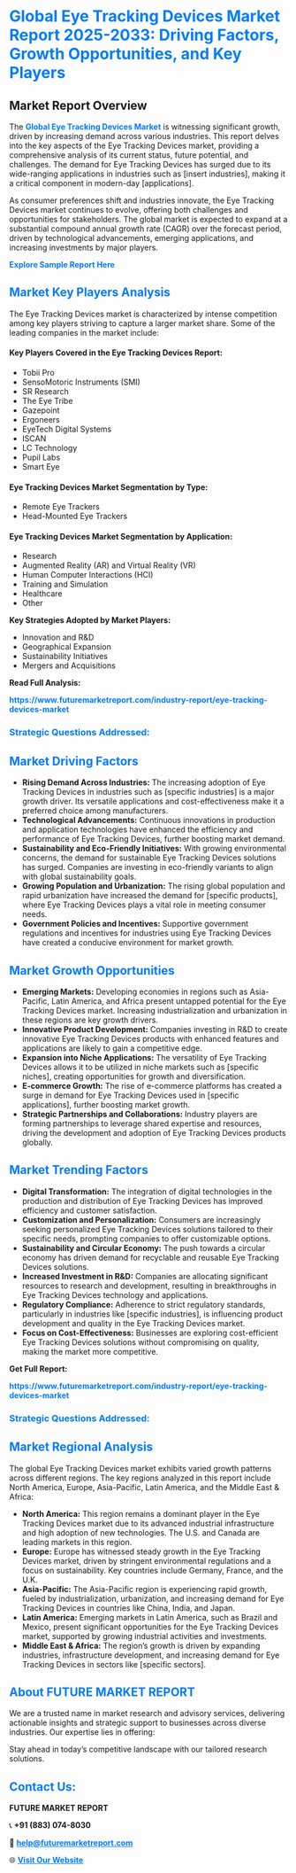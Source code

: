 <h1 style="color: #007BFF;">Global Eye Tracking Devices Market Report 2025-2033: Driving Factors, Growth Opportunities, and Key Players</h1>

<section id="overview">
<h2>Market Report Overview</h2>
<p>The <a href="https://www.futuremarketreport.com/industry-report/eye-tracking-devices-market" style="color: #007BFF; text-decoration: none;"><strong>Global Eye Tracking Devices Market</strong></a> is witnessing significant growth, driven by increasing demand across various industries. This report delves into the key aspects of the Eye Tracking Devices market, providing a comprehensive analysis of its current status, future potential, and challenges. The demand for Eye Tracking Devices has surged due to its wide-ranging applications in industries such as [insert industries], making it a critical component in modern-day [applications].</p>
<p>As consumer preferences shift and industries innovate, the Eye Tracking Devices market continues to evolve, offering both challenges and opportunities for stakeholders. The global market is expected to expand at a substantial compound annual growth rate (CAGR) over the forecast period, driven by technological advancements, emerging applications, and increasing investments by major players.</p>
</section>

<section id="overview">
<p><a href="https://www.futuremarketreport.com/request-sample/reportId=51365" style="color: #007BFF; text-decoration: none;"><strong>Explore Sample Report Here</strong></a></p>
</section>

<section id="key-players">
<h2 style="color: #007BFF;">Market Key Players Analysis</h2>
<p>The Eye Tracking Devices market is characterized by intense competition among key players striving to capture a larger market share. Some of the leading companies in the market include:</p>
<h4>Key Players Covered in the Eye Tracking Devices Report:</h4>
<ul><li>Tobii Pro</li><li>SensoMotoric Instruments (SMI)</li><li>SR Research</li><li>The Eye Tribe</li><li>Gazepoint</li><li>Ergoneers</li><li>EyeTech Digital Systems</li><li>ISCAN</li><li>LC Technology</li><li>Pupil Labs</li><li>Smart Eye</li></ul>
<h4>Eye Tracking Devices Market Segmentation by Type:</h4>
<ul><li>Remote Eye Trackers</li><li>Head-Mounted Eye Trackers</li></ul>

<h4>Eye Tracking Devices Market Segmentation by Application:</h4>
<ul><li>Research</li><li>Augmented Reality (AR) and Virtual Reality (VR)</li><li>Human Computer Interactions (HCI)</li><li>Training and Simulation</li><li>Healthcare</li><li>Other</li></ul>
<p><strong>Key Strategies Adopted by Market Players:</strong></p>
<ul>
<li>Innovation and R&D</li>
<li>Geographical Expansion</li>
<li>Sustainability Initiatives</li>
<li>Mergers and Acquisitions</li>
</ul>
</section>

<section>
<p><strong>Read Full Analysis: </strong></p><a href="https://www.futuremarketreport.com/industry-report/eye-tracking-devices-market" style="color: #007BFF; text-decoration: none;"><strong>https://www.futuremarketreport.com/industry-report/eye-tracking-devices-market</strong></a>
<h3 style="color: #007BFF;">Strategic Questions Addressed:</h3>
</section>

<section id="driving-factors">
<h2 style="color: #007BFF;">Market Driving Factors</h2>
<ul>
<li><strong>Rising Demand Across Industries:</strong> The increasing adoption of Eye Tracking Devices in industries such as [specific industries] is a major growth driver. Its versatile applications and cost-effectiveness make it a preferred choice among manufacturers.</li>
<li><strong>Technological Advancements:</strong> Continuous innovations in production and application technologies have enhanced the efficiency and performance of Eye Tracking Devices, further boosting market demand.</li>
<li><strong>Sustainability and Eco-Friendly Initiatives:</strong> With growing environmental concerns, the demand for sustainable Eye Tracking Devices solutions has surged. Companies are investing in eco-friendly variants to align with global sustainability goals.</li>
<li><strong>Growing Population and Urbanization:</strong> The rising global population and rapid urbanization have increased the demand for [specific products], where Eye Tracking Devices plays a vital role in meeting consumer needs.</li>
<li><strong>Government Policies and Incentives:</strong> Supportive government regulations and incentives for industries using Eye Tracking Devices have created a conducive environment for market growth.</li>
</ul>
</section>

<section id="growth-opportunities">
<h2 style="color: #007BFF;">Market Growth Opportunities</h2>
<ul>
<li><strong>Emerging Markets:</strong> Developing economies in regions such as Asia-Pacific, Latin America, and Africa present untapped potential for the Eye Tracking Devices market. Increasing industrialization and urbanization in these regions are key growth drivers.</li>
<li><strong>Innovative Product Development:</strong> Companies investing in R&D to create innovative Eye Tracking Devices products with enhanced features and applications are likely to gain a competitive edge.</li>
<li><strong>Expansion into Niche Applications:</strong> The versatility of Eye Tracking Devices allows it to be utilized in niche markets such as [specific niches], creating opportunities for growth and diversification.</li>
<li><strong>E-commerce Growth:</strong> The rise of e-commerce platforms has created a surge in demand for Eye Tracking Devices used in [specific applications], further boosting market growth.</li>
<li><strong>Strategic Partnerships and Collaborations:</strong> Industry players are forming partnerships to leverage shared expertise and resources, driving the development and adoption of Eye Tracking Devices products globally.</li>
</ul>
</section>

<section id="trending-factors">
<h2 style="color: #007BFF;">Market Trending Factors</h2>
<ul>
<li><strong>Digital Transformation:</strong> The integration of digital technologies in the production and distribution of Eye Tracking Devices has improved efficiency and customer satisfaction.</li>
<li><strong>Customization and Personalization:</strong> Consumers are increasingly seeking personalized Eye Tracking Devices solutions tailored to their specific needs, prompting companies to offer customizable options.</li>
<li><strong>Sustainability and Circular Economy:</strong> The push towards a circular economy has driven demand for recyclable and reusable Eye Tracking Devices solutions.</li>
<li><strong>Increased Investment in R&D:</strong> Companies are allocating significant resources to research and development, resulting in breakthroughs in Eye Tracking Devices technology and applications.</li>
<li><strong>Regulatory Compliance:</strong> Adherence to strict regulatory standards, particularly in industries like [specific industries], is influencing product development and quality in the Eye Tracking Devices market.</li>
<li><strong>Focus on Cost-Effectiveness:</strong> Businesses are exploring cost-efficient Eye Tracking Devices solutions without compromising on quality, making the market more competitive.</li>
</ul>
</section>

<section>
<p><strong>Get Full Report: </strong></p><a href="https://www.futuremarketreport.com/industry-report/eye-tracking-devices-market" style="color: #007BFF; text-decoration: none;"><strong>https://www.futuremarketreport.com/industry-report/eye-tracking-devices-market</strong></a>
<h3 style="color: #007BFF;">Strategic Questions Addressed:</h3>
</section>


<section id="regional-analysis">
<h2 style="color: #007BFF;">Market Regional Analysis</h2>
<p>The global Eye Tracking Devices market exhibits varied growth patterns across different regions. The key regions analyzed in this report include North America, Europe, Asia-Pacific, Latin America, and the Middle East & Africa:</p>
<ul>
<li><strong>North America:</strong> This region remains a dominant player in the Eye Tracking Devices market due to its advanced industrial infrastructure and high adoption of new technologies. The U.S. and Canada are leading markets in this region.</li>
<li><strong>Europe:</strong> Europe has witnessed steady growth in the Eye Tracking Devices market, driven by stringent environmental regulations and a focus on sustainability. Key countries include Germany, France, and the U.K.</li>
<li><strong>Asia-Pacific:</strong> The Asia-Pacific region is experiencing rapid growth, fueled by industrialization, urbanization, and increasing demand for Eye Tracking Devices in countries like China, India, and Japan.</li>
<li><strong>Latin America:</strong> Emerging markets in Latin America, such as Brazil and Mexico, present significant opportunities for the Eye Tracking Devices market, supported by growing industrial activities and investments.</li>
<li><strong>Middle East & Africa:</strong> The region’s growth is driven by expanding industries, infrastructure development, and increasing demand for Eye Tracking Devices in sectors like [specific sectors].</li>
</ul>
</section>

<footer>
<h2 style="color: #007BFF;">About FUTURE MARKET REPORT</h2>
<p>We are a trusted name in market research and advisory services, delivering actionable insights and strategic support to businesses across diverse industries. Our expertise lies in offering:</p>

<p>Stay ahead in today’s competitive landscape with our tailored research solutions.</p>

<h2 style="color: #007BFF;">Contact Us:</h2>
<p><strong>FUTURE MARKET REPORT</strong></p>
<p>📞 <strong>+91 (883) 074-8030</strong></p>
<p>📧 <strong><a href="mailto:help@futuremarketreport.com" style="color: #007BFF;">help@futuremarketreport.com</a></strong></p>
<p>🌐 <strong><a href="https://www.futuremarketreport.com/" style="color: #007BFF;">Visit Our Website</a></strong></p>
</footer>